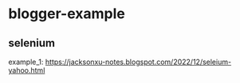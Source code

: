 # blogger-example

## selenium 
example_1: https://jacksonxu-notes.blogspot.com/2022/12/seleium-yahoo.html

